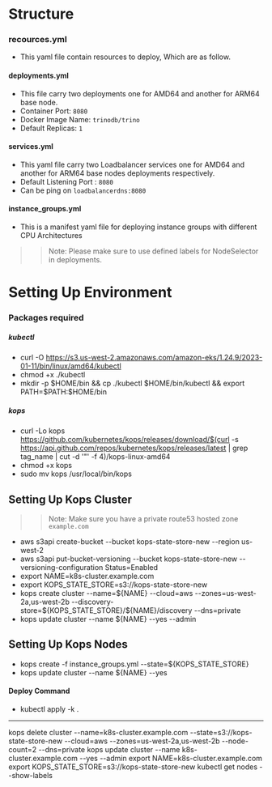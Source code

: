 # Structure
### recources.yml
- This yaml  file contain resources to deploy, Which are as follow.
#### deployments.yml
- This file carry two deployments one for AMD64 and another for ARM64 base node.
- Container Port: `8080`
- Docker Image Name: `trinodb/trino` 
- Default Replicas: `1`
#### services.yml
- This yaml file carry two Loadbalancer services one for AMD64 and another for ARM64 base nodes deployments respectively.
- Default Listening Port : `8080`
- Can be ping on `loadbalancerdns:8080`
#### instance_groups.yml
-  This is a manifest yaml file for deploying instance groups with different CPU Architectures
>> Note: Please  make sure to use defined labels for NodeSelector in deployments.
# Setting Up Environment
### Packages required
##### kubectl
- curl -O https://s3.us-west-2.amazonaws.com/amazon-eks/1.24.9/2023-01-11/bin/linux/amd64/kubectl
- chmod +x ./kubectl
- mkdir -p $HOME/bin && cp ./kubectl $HOME/bin/kubectl && export PATH=$PATH:$HOME/bin
##### kops
- curl -Lo kops https://github.com/kubernetes/kops/releases/download/$(curl -s https://api.github.com/repos/kubernetes/kops/releases/latest | grep tag_name | cut -d '"' -f 4)/kops-linux-amd64
- chmod +x kops
- sudo mv kops /usr/local/bin/kops
## Setting Up Kops Cluster
>>Note: Make sure you have a private route53 hosted zone `example.com`
- aws s3api create-bucket --bucket kops-state-store-new --region us-west-2
- aws s3api put-bucket-versioning --bucket kops-state-store-new --versioning-configuration Status=Enabled
- export NAME=k8s-cluster.example.com
- export KOPS_STATE_STORE=s3://kops-state-store-new
- kops create cluster     --name=\${NAME}     --cloud=aws     --zones=us-west-2a,us-west-2b     --discovery-store=\${KOPS_STATE_STORE}/\${NAME}/discovery      --dns=private
- kops update cluster --name ${NAME} --yes --admin
## Setting Up Kops Nodes
- kops create -f instance_groups.yml --state=${KOPS_STATE_STORE}
- kops update cluster --name ${NAME} --yes
#### Deploy Command
- kubectl apply -k .

-----------------------------------------------------------------------------------------------------------
kops delete cluster --name=k8s-cluster.example.com   --state=s3://kops-state-store-new   --cloud=aws    --zones=us-west-2a,us-west-2b   --node-count=2   --dns=private
kops update cluster --name k8s-cluster.example.com --yes --admin
export NAME=k8s-cluster.example.com
export KOPS_STATE_STORE=s3://kops-state-store-new
kubectl get nodes --show-labels